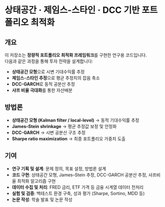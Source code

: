 # 상태공간 · 제임스-스타인 · DCC 기반 포트폴리오 최적화

## 개요
이 저장소는 **정량적 포트폴리오 최적화 프레임워크**를 구현한 연구용 코드입니다.  
다음과 같은 과정을 통해 투자 전략을 설계합니다:
- **상태공간 모형**으로 시변 기대수익률 추정
- **제임스-스타인 추정**으로 평균 추정치의 잡음 축소
- **DCC-GARCH**로 동적 공분산 추정
- **샤프 비율 극대화**를 통한 자산배분

## 방법론
- **상태공간 모형 (Kalman filter / local-level)** → 동적 기대수익률 추정  
- **James–Stein shrinkage** → 평균 추정값 보정 및 안정화  
- **DCC-GARCH** → 시변 공분산 구조 추정  
- **Sharpe ratio maximization** → 최종 포트폴리오 가중치 도출  

## 기여
- **연구 기획 및 설계**: 문제 정의, 목표 설정, 방법론 설계
- **코드 구현**: 상태공간 모형, James–Stein 추정, DCC-GARCH 공분산 추정, 샤프비율 최적화 알고리즘 구현
- **데이터 수집 및 처리**: FRED 금리, ETF 가격 등 금융 시계열 데이터 전처리
- **실험 및 검증**: 백테스트 환경 구축, 성과 평가 (Sharpe, Sortino, MDD 등)
- **논문 작성**: 학술 발표 및 논문 작성
